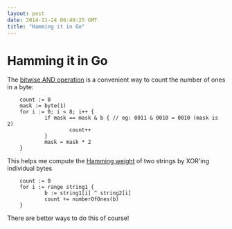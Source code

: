 ```yaml
---
layout: post
date: 2014-11-24 06:40:25 GMT
title: "Hamming it in Go"
---
```

# Hamming it in Go

The [bitwise AND operation](http://en.wikipedia.org/wiki/Bitwise_operation#AND) is a convenient way to count the number of ones in a byte: 

        count := 0
        mask := byte(1)
        for i := 0; i < 8; i++ {
                if mask == mask & b { // eg: 0011 & 0010 = 0010 (mask is 2)
                        count++
                }
                mask = mask * 2
        }

This helps me compute the [Hamming weight](http://en.wikipedia.org/wiki/Hamming_weight) of two strings by XOR'ing individual bytes

        count := 0
        for i := range string1 {
                b := string1[i] ^ string2[i]
                count += numberOfOnes(b)
        }

There are better ways to do this of course!
